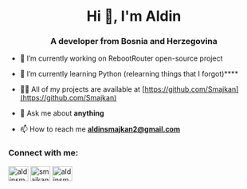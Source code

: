 <h1 align="center">Hi 👋, I'm Aldin</h1>
<h3 align="center">A developer from Bosnia and Herzegovina</h3>

- 🔭 I’m currently working on  RebootRouter open-source project

- 🌱 I’m currently learning Python (relearning things that I forgot)****

- 👨‍💻 All of my projects are available at [https://github.com/Smajkan](https://github.com/Smajkan)

- 💬 Ask me about **anything**

- 📫 How to reach me **aldinsmajkan2@gmail.com**

<h3 align="left">Connect with me:</h3>
<p align="left">

<a href="https://twitter.com/aldinsmajkan" target="blank"><img align="center" src="https://img.icons8.com/doodle/48/000000/twitter--v1.png" alt="aldinsmajkan" height="30" width="40" /></a>
<a href="https://fb.com/smajkan.aldin" target="blank"><img align="center" src="https://img.icons8.com/nolan/64/facebook-new.png" alt="smajkan.aldin" height="30" width="40" /></a>
<a href="https://instagram.com/aldinsmajkan" target="blank"><img align="center" src="https://img.icons8.com/metro/26/000000/instagram-new.png" alt="aldinsmajkan" height="30" width="40" /></a>
</p>




